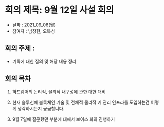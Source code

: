 # 회의 제목: 9월 12일 사설 회의

- 날짜 : 2021_09_06(월)
- 참여자 : 남창현, 오복성

## 회의 주제 :

- 기획에 대한 질의 및 해당 내용 정리

## 회의 목차

1.  하드웨어의 논리적, 물리적 내구성에 관한 대한 대비

2.  현재 솔루션에 블록체인 기술 및 전체적 물리적 키 관리 인프라를 도입하는건 어떻게 생각하시는지 궁금합니다.

3.  9월 7일에 질문했던 부분에 대해서 보이스 회의 진행하기
